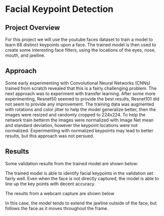 # Facial Keypoint Detection

[//]: # (Image References)


[image1]: https://github.com/blueeagle100/facial_keypoints/images/key_pts_example.png

## Project Overview
For this project we will use the youtube faces dataset to train a model to learn 68 distinct keypoints upon a face. The trained model is then used to create some interesting face filters, using the locations of the eyes, nose, mouth, and jawline. 


## Approach

Some early experimenting with Convolutional Neural Networks (CNNs) trained from scratch revealed that this is a fairly challenging problem. The next approach was to experiment with transfer learning. After some more experimenting, Resnet50 seemed to provide the best results, Resnet101 did not seem to provide any improvement. The training data was augmented with rotations and color jitter to help the model generalize better, then the images were resized and randomly cropped to 224x224. To help the network train betterm the images were normalized with Image Net mean and standard deviation, however the keypoint locations were not normalized. Experimenting with normalized keypoints may lead to better results, but this approach was not persued. 


## Results
Some validation results from the trained model are shown below:

[image2]: /images/keypoint_results/result_1.PNG
[image3]: /images/keypoint_results/result_2.PNG
[image4]: /images/keypoint_results/result_3.PNG

The trained model is able to identify facial keypoints in the validation set fairly well. Even when the face is not directly captured, the model is able to line up the key points with decent accuracy.

The results from a webcam capture are shown below

[image5]: /images/keypoints.gif

In this case, the model tends to extend the jawline outside of the face, but follows the face as it moves throughout the frame.

